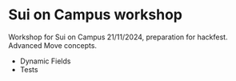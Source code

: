 # Sui on Campus workshop 
Workshop for Sui on Campus 21/11/2024, preparation for hackfest.
Advanced Move concepts.

- Dynamic Fields
- Tests
